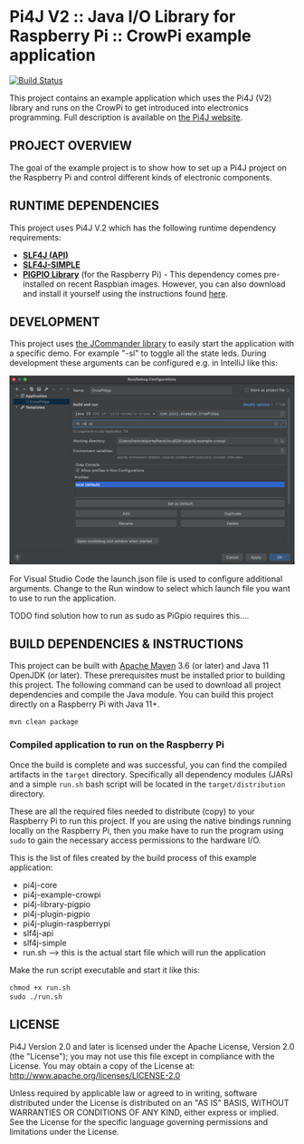 
 Pi4J V2 :: Java I/O Library for Raspberry Pi :: CrowPi example application
===========================================================================

[![Build Status](https://github.com/pi4j/pi4j-example-crowpi/workflows/Maven/badge.svg)](https://github.com/Pi4J/pi4j-example-crowpi/actions/workflows/maven.yml)

This project contains an example application which uses the Pi4J (V2) library and runs on the CrowPi to get introduced
into electronics programming. Full description is available on 
[the Pi4J website](https://v2.pi4j.com/getting-started/introduction-to-electronics-with-crowpi/).

## PROJECT OVERVIEW

The goal of the example project is to show how to set up a Pi4J project on the Raspberry Pi and control different
kinds of electronic components.

## RUNTIME DEPENDENCIES

This project uses Pi4J V.2 which has the following runtime dependency requirements:
- [**SLF4J (API)**](https://www.slf4j.org/)
- [**SLF4J-SIMPLE**](https://www.slf4j.org/)
- [**PIGPIO Library**](http://abyz.me.uk/rpi/pigpio) (for the Raspberry Pi) - This 
dependency comes pre-installed on recent Raspbian images.  However, you can also 
download and install it yourself using the instructions found 
[here](http://abyz.me.uk/rpi/pigpio/download.html).
  
## DEVELOPMENT

This project uses [the JCommander library](https://jcommander.org/) to easily start the application with a specific
demo. For example "-sl" to toggle all the state leds. During development these arguments can be configured e.g. in 
IntelliJ like this:

![Screenshot of the IntelliJ startup arguments](assets/screenshot_intellij_arguments.png)

For Visual Studio Code the launch.json file is used to configure additional arguments. Change to the Run window to 
select which launch file you want to use to run the application.

TODO find solution how to run as sudo as PiGpio requires this....


## BUILD DEPENDENCIES & INSTRUCTIONS

This project can be built with [Apache Maven](https://maven.apache.org/) 3.6 
(or later) and Java 11 OpenJDK (or later). These prerequisites must be installed 
prior to building this project.  The following command can be used to download 
all project dependencies and compile the Java module.  You can build this 
project directly on a Raspberry Pi with Java 11+.  

```
mvn clean package
```

### Compiled application to run on the Raspberry Pi

Once the build is complete and was successful, you can find the compiled artifacts in the `target` directory. 
Specifically all dependency modules (JARs) and a simple `run.sh` bash script will be located in the
`target/distribution` directory.  

These are all the required files needed to distribute (copy) to your
Raspberry Pi to run this project.  If you are using the native bindings running 
locally on the Raspberry Pi, then you make have to run the program using `sudo` 
to gain the necessary access permissions to the hardware I/O. 

This is the list of files created by the build process of this example application:

* pi4j-core
* pi4j-example-crowpi
* pi4j-library-pigpio
* pi4j-plugin-pigpio
* pi4j-plugin-raspberrypi
* slf4j-api
* slf4j-simple
* run.sh --> this is the actual start file which will run the application

Make the run script executable and start it like this:

```
chmod +x run.sh
sudo ./run.sh
```

## LICENSE

 Pi4J Version 2.0 and later is licensed under the Apache License,
 Version 2.0 (the "License"); you may not use this file except in
 compliance with the License.  You may obtain a copy of the License at:
      http://www.apache.org/licenses/LICENSE-2.0

 Unless required by applicable law or agreed to in writing, software
 distributed under the License is distributed on an "AS IS" BASIS,
 WITHOUT WARRANTIES OR CONDITIONS OF ANY KIND, either express or implied.
 See the License for the specific language governing permissions and
 limitations under the License.

